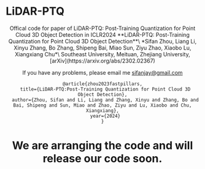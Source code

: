 # LiDAR-PTQ
<div align='center'>
Offical code for paper of LiDAR-PTQ: Post-Training Quantization for Point Cloud 3D Object Detection in ICLR2024
**LiDAR-PTQ:
Post-Training Quantization for Point Cloud 3D Object Detection**\
*Sifan Zhou, Liang Li, Xinyu Zhang, Bo Zhang, Shipeng Bai, Miao Sun, Ziyu Zhao, Xiaobo Lu, Xiangxiang Chu*\
Southeast University, Meituan, Zhejiang University, 
[arXiv](https://arxiv.org/abs/2302.02367)

If you have any problems, please email me sifanjay@gmail.com


```
@article{zhou2023fastpillars,
  title={LiDAR-PTQ:Post-Training Quantization for Point Cloud 3D Object Detection},
  author={Zhou, Sifan and Li, Liang and Zhang, Xinyu and Zhang, Bo and Bai, Shipeng and Sun, Miao and Zhao, Ziyu and Lu, Xiaobo and Chu, Xiangxiang},
  year={2024}
}
```

# We are arranging the code and will release our code soon.
